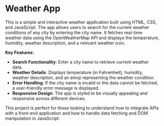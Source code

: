 # **Weather App**

This is a simple and interactive weather application built using HTML, CSS, and JavaScript. The app allows users to search for the current weather conditions of any city by entering the city name. It fetches real-time weather data using the OpenWeatherMap API and displays the temperature, humidity, weather description, and a relevant weather icon.

**Key Features:**
- **Search Functionality**: Enter a city name to retrieve current weather data.
- **Weather Details**: Displays temperature (in Fahrenheit), humidity, weather description, and an emoji representing the weather condition.
- **Error Handling**: If the city name is invalid or the data cannot be fetched, a user-friendly error message is displayed.
- **Responsive Design**: The app is styled to be visually appealing and responsive across different devices.

This project is perfect for those looking to understand how to integrate APIs with a front-end application and how to handle data fetching and DOM manipulation in JavaScript.
